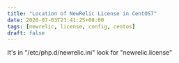 ```yaml
---
title: "Location of NewRelic License in CentOS7"
date: 2020-07-03T23:41:25+08:00
tags: [newrelic, license, config, centos]
draft: false
---
```


It's in "/etc/php.d/newrelic.ini" look for "newrelic.license"
